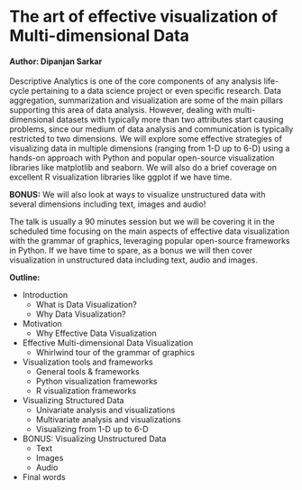 # The art of effective visualization of Multi-dimensional Data

#### Author: Dipanjan Sarkar

Descriptive Analytics is one of the core components of any analysis life-cycle pertaining to a data science project or even specific research. Data aggregation, summarization and visualization are some of the main pillars supporting this area of data analysis. However, dealing with multi-dimensional datasets with typically more than two attributes start causing problems, since our medium of data analysis and communication is typically restricted to two dimensions. We will explore some effective strategies of visualizing data in multiple dimensions (ranging from 1-D up to 6-D) using a hands-on approach with Python and popular open-source visualization libraries like matplotlib and seaborn. We will also do a brief coverage on excellent R visualization libraries like ggplot if we have time.

__BONUS:__ We will also look at ways to visualize unstructured data with several dimensions including text, images and audio!


The talk is usually a 90 minutes session but we will be covering it in the scheduled time focusing on the main aspects of effective data visualization with the grammar of graphics, leveraging popular open-source frameworks in Python. If we have time to spare, as a bonus we will then cover visualization in unstructured data including text, audio and images.

__Outline:__

- Introduction
    - What is Data Visualization?
    - Why Data Visualization?
- Motivation
    - Why Effective Data Visualization
- Effective Multi-dimensional Data Visualization
    - Whirlwind tour of the grammar of graphics
- Visualization tools and frameworks
    - General tools & frameworks
    - Python visualization frameworks
    - R visualization frameworks
- Visualizing Structured Data
    - Univariate analysis and visualizations
    - Multivariate analysis and visualizations
    - Visualizing from 1-D up to 6-D
- BONUS: Visualizing Unstructured Data
    - Text
    - Images
    - Audio
- Final words

